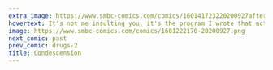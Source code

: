 ```yaml
---
extra_image: https://www.smbc-comics.com/comics/160141723220200927after.png
hovertext: It's not me insulting you, it's the program I wrote that actively targets people like you.
image: https://www.smbc-comics.com/comics/1601222170-20200927.png
next_comic: past
prev_comic: drugs-2
title: Condescension
---
```


